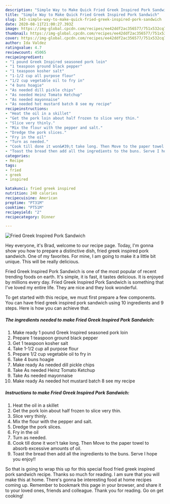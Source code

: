 ```yaml
---
description: "Simple Way to Make Quick Fried Greek Inspired Pork Sandwich"
title: "Simple Way to Make Quick Fried Greek Inspired Pork Sandwich"
slug: 343-simple-way-to-make-quick-fried-greek-inspired-pork-sandwich
date: 2020-08-11T21:00:27.393Z
image: https://img-global.cpcdn.com/recipes/ee42ddf2ac356577/751x532cq70/fried-greek-inspired-pork-sandwich-recipe-main-photo.jpg
thumbnail: https://img-global.cpcdn.com/recipes/ee42ddf2ac356577/751x532cq70/fried-greek-inspired-pork-sandwich-recipe-main-photo.jpg
cover: https://img-global.cpcdn.com/recipes/ee42ddf2ac356577/751x532cq70/fried-greek-inspired-pork-sandwich-recipe-main-photo.jpg
author: Ida Valdez
ratingvalue: 4.7
reviewcount: 45065
recipeingredient:
- "1 pound Greek Inspired seasoned pork loin"
- "1 teaspoon ground black pepper"
- "1 teaspoon kosher salt"
- "1-1/2 cup all purpose flour"
- "1/2 cup vegetable oil to fry in"
- "4 buns hoagie"
- "As needed dill pickle chips"
- "As needed Heinz Tomato Ketchup"
- "As needed mayonnaise"
- "As needed hot mustard batch 8 see my recipe"
recipeinstructions:
- "Heat the oil in a skillet"
- "Get the pork loin about half frozen to slice very thin."
- "Slice very thinly."
- "Mix the flour with the pepper and salt."
- "Dredge the pork slices."
- "Fry in the oil"
- "Turn as needed."
- "Cook till done it won&#39;t take long. Then Move to the paper towel to absorb excessive amounts of oil."
- "Toast the bread then add all the ingredients to the buns. Serve I hope you enjoy!!"
categories:
- Recipe
tags:
- fried
- greek
- inspired

katakunci: fried greek inspired 
nutrition: 240 calories
recipecuisine: American
preptime: "PT31M"
cooktime: "PT51M"
recipeyield: "2"
recipecategory: Dinner

---
```



![Fried Greek Inspired Pork Sandwich](https://img-global.cpcdn.com/recipes/ee42ddf2ac356577/751x532cq70/fried-greek-inspired-pork-sandwich-recipe-main-photo.jpg)

Hey everyone, it's Brad, welcome to our recipe page. Today, I'm gonna show you how to prepare a distinctive dish, fried greek inspired pork sandwich. One of my favorites. For mine, I am going to make it a little bit unique. This will be really delicious.



Fried Greek Inspired Pork Sandwich is one of the most popular of recent trending foods on earth. It's simple, it is fast, it tastes delicious. It is enjoyed by millions every day. Fried Greek Inspired Pork Sandwich is something that I've loved my entire life. They are nice and they look wonderful.


To get started with this recipe, we must first prepare a few components. You can have fried greek inspired pork sandwich using 10 ingredients and 9 steps. Here is how you can achieve that.

<!--inarticleads1-->

##### The ingredients needed to make Fried Greek Inspired Pork Sandwich:

1. Make ready 1 pound Greek Inspired seasoned pork loin
1. Prepare 1 teaspoon ground black pepper
1. Get 1 teaspoon kosher salt
1. Take 1-1/2 cup all purpose flour
1. Prepare 1/2 cup vegetable oil to fry in
1. Take 4 buns hoagie
1. Make ready As needed dill pickle chips
1. Take As needed Heinz Tomato Ketchup
1. Take As needed mayonnaise
1. Make ready As needed hot mustard batch 8 see my recipe




<!--inarticleads2-->

##### Instructions to make Fried Greek Inspired Pork Sandwich:

1. Heat the oil in a skillet
1. Get the pork loin about half frozen to slice very thin.
1. Slice very thinly.
1. Mix the flour with the pepper and salt.
1. Dredge the pork slices.
1. Fry in the oil
1. Turn as needed.
1. Cook till done it won&#39;t take long. Then Move to the paper towel to absorb excessive amounts of oil.
1. Toast the bread then add all the ingredients to the buns. Serve I hope you enjoy!!




So that is going to wrap this up for this special food fried greek inspired pork sandwich recipe. Thanks so much for reading. I am sure that you will make this at home. There's gonna be interesting food at home recipes coming up. Remember to bookmark this page in your browser, and share it to your loved ones, friends and colleague. Thank you for reading. Go on get cooking!
